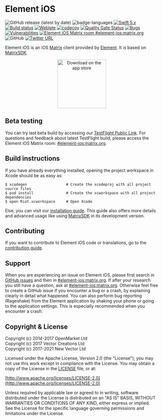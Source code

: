 # Element iOS

![GitHub release (latest by date)](https://img.shields.io/github/v/release/vector-im/element-ios)
![badge-languages](https://img.shields.io/badge/languages-Swift%20%7C%20ObjC-orange.svg)
[![Swift 5.x](https://img.shields.io/badge/Swift-5.x-orange)](https://developer.apple.com/swift)
[![Build status](https://badge.buildkite.com/cc8f93e32da93fa7c1172398bd8af66254490567c7195a5f3f.svg?branch=develop)](https://buildkite.com/matrix-dot-org/element-ios/builds?branch=develop)
[![Weblate](https://translate.riot.im/widgets/riot-ios/-/svg-badge.svg)](https://translate.riot.im/engage/riot-ios/?utm_source=widget)
[![codecov](https://codecov.io/gh/vector-im/element-ios/branch/develop/graph/badge.svg?token=INNm5o6XWg)](https://codecov.io/gh/vector-im/element-ios)
[![Quality Gate Status](https://sonarcloud.io/api/project_badges/measure?project=vector-im_element-ios&metric=alert_status)](https://sonarcloud.io/summary/new_code?id=vector-im_element-ios)
[![Bugs](https://sonarcloud.io/api/project_badges/measure?project=vector-im_element-ios&metric=bugs)](https://sonarcloud.io/summary/new_code?id=vector-im_element-ios)
[![Vulnerabilities](https://sonarcloud.io/api/project_badges/measure?project=vector-im_element-ios&metric=vulnerabilities)](https://sonarcloud.io/summary/new_code?id=vector-im_element-ios)
[![Element iOS Matrix room #element-ios:matrix.org](https://img.shields.io/matrix/element-ios:matrix.org.svg?label=%23element-ios:matrix.org&logo=matrix&server_fqdn=matrix.org)](https://matrix.to/#/#element-ios:matrix.org)
![GitHub](https://img.shields.io/github/license/vector-im/element-ios)
[![Twitter URL](https://img.shields.io/twitter/url?label=Element&url=https%3A%2F%2Ftwitter.com%2Felement_hq)](https://twitter.com/element_hq)

Element iOS is an iOS [Matrix](https://matrix.org/) client provided by [Element](https://element.io/). It is based on [MatrixSDK](https://github.com/matrix-org/matrix-ios-sdk).

<p align="center">  
  <a href=https://itunes.apple.com/us/app/element/id1083446067?mt=8>
  <img alt="Download on the app store" src="https://www.apple.com/lae/itunes/link/images/link_badge_appstore_large_2x.png" width=160>
  </a>
</p>

## Beta testing 

You can try last beta build by accessing our [TestFlight Public Link](https://testflight.apple.com/join/lCeTuDKM). For questions and feedback about latest TestFlight build, please access the Element iOS Matrix room: [#element-ios:matrix.org](https://matrix.to/#/#element-ios:matrix.org).

## Build instructions

If you have already everything installed, opening the project workspace in Xcode should be as easy as:

```
$ xcodegen                  # Create the xcodeproj with all project source files
$ pod install               # Create the xcworkspace with all project dependencies
$ open Riot.xcworkspace     # Open Xcode
```

Else, you can visit our [installation guide](./INSTALL.md). This guide also offers more details and advanced usage like using [MatrixSDK](https://github.com/matrix-org/matrix-ios-sdk) in its development version.

## Contributing

If you want to contribute to Element iOS code or translations, go to the [contribution guide](CONTRIBUTING.md).

## Support

When you are experiencing an issue on Element iOS, please first search in [GitHub issues](https://github.com/vector-im/element-ios/issues)
and then in [#element-ios:matrix.org](https://matrix.to/#/#element-ios:matrix.org).
If after your research you still have a question, ask at [#element-ios:matrix.org](https://matrix.to/#/#element-ios:matrix.org). Otherwise feel free to create a GitHub issue if you encounter a bug or a crash, by explaining clearly in detail what happened. You can also perform bug reporting (Rageshake) from the Element application by shaking your phone or going to the application settings. This is especially recommended when you encounter a crash.

## Copyright & License

Copyright (c) 2014-2017 OpenMarket Ltd  
Copyright (c) 2017 Vector Creations Ltd  
Copyright (c) 2017-2021 New Vector Ltd

Licensed under the Apache License, Version 2.0 (the "License"); you may not use this work except in compliance with the License. You may obtain a copy of the License in the [LICENSE](LICENSE) file, or at:

[http://www.apache.org/licenses/LICENSE-2.0](http://www.apache.org/licenses/LICENSE-2.0)

Unless required by applicable law or agreed to in writing, software distributed under the License is distributed on an "AS IS" BASIS, WITHOUT WARRANTIES OR CONDITIONS OF ANY KIND, either express or implied. See the License for the specific language governing permissions and limitations under the License.
